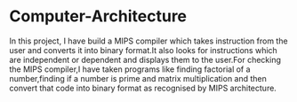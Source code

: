 # Computer-Architecture


In this project, I have build a MIPS compiler which takes instruction from the user and converts it into binary format.It also looks for instructions which are independent or dependent and displays them to the user.For checking the MIPS compiler,I have taken programs like finding factorial of a number,finding if a number is prime and matrix multiplication and then convert that code into binary format as recognised by MIPS architecture.
